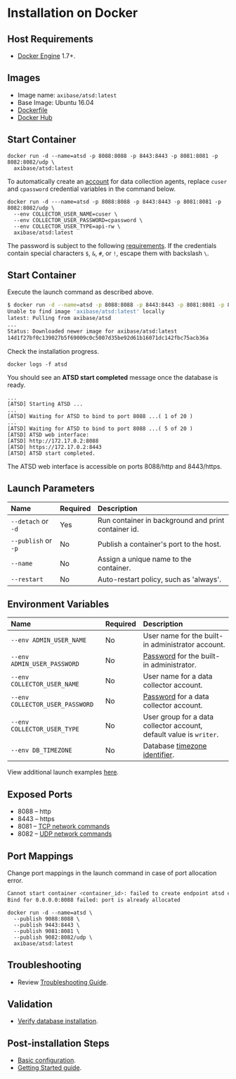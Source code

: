 # Installation on Docker

## Host Requirements

* [Docker Engine](https://docs.docker.com/engine/installation/) 1.7+.

## Images

* Image name: `axibase/atsd:latest`
* Base Image: Ubuntu 16.04
* [Dockerfile](https://github.com/axibase/dockers/blob/master/Dockerfile)
* [Docker Hub](https://hub.docker.com/r/axibase/atsd/)

## Start Container

```properties
docker run -d --name=atsd -p 8088:8088 -p 8443:8443 -p 8081:8081 -p 8082:8082/udp \
  axibase/atsd:latest
```

To automatically create an [account](../administration/collector-account.md) for data collection agents, replace `cuser` and `cpassword` credential variables in the command below.

```properties
docker run -d ---name=atsd -p 8088:8088 -p 8443:8443 -p 8081:8081 -p 8082:8082/udp \
  --env COLLECTOR_USER_NAME=cuser \
  --env COLLECTOR_USER_PASSWORD=cpassword \
  --env COLLECTOR_USER_TYPE=api-rw \
  axibase/atsd:latest
```

The password is subject to the following [requirements](../administration/user-authentication.md#password-requirements). If the credentials contain special characters `$`, `&`, `#`, or `!`, escape them with backslash `\`.

## Start Container

Execute the launch command as described above.

```sh
$ docker run -d --name=atsd -p 8088:8088 -p 8443:8443 -p 8081:8081 -p 8082:8082/udp axibase/atsd:latest
Unable to find image 'axibase/atsd:latest' locally
latest: Pulling from axibase/atsd
...
Status: Downloaded newer image for axibase/atsd:latest
14d1f27bf0c139027b5f69009c0c5007d35be92d61b16071dc142fbc75acb36a
```

Check the installation progress.

```
docker logs -f atsd
```

You should see an **ATSD start completed** message once the database is ready.

```
...
[ATSD] Starting ATSD ...
...
[ATSD] Waiting for ATSD to bind to port 8088 ...( 1 of 20 )
...
[ATSD] Waiting for ATSD to bind to port 8088 ...( 5 of 20 )
[ATSD] ATSD web interface:
[ATSD] http://172.17.0.2:8088
[ATSD] https://172.17.0.2:8443
[ATSD] ATSD start completed.
```

The ATSD web interface is accessible on ports 8088/http and 8443/https.

## Launch Parameters

| **Name** | **Required** | **Description** |
|:---|:---|:---|
|`--detach` or `-d` | Yes | Run container in background and print container id. |
|`--publish` or `-p` | No | Publish a container's port to the host. |
|`--name` | No | Assign a unique name to the container. |
|`--restart` | No | Auto-restart policy, such as 'always'. |

## Environment Variables

| **Name** | **Required** | **Description** |
|:---|:---|:---|
|`--env ADMIN_USER_NAME` | No | User name for the built-in administrator account. |
|`--env ADMIN_USER_PASSWORD` | No | [Password](https://github.com/axibase/atsd-docs/blob/master/administration/user-authentication.md#password-requirements) for the built-in administrator.|
|`--env COLLECTOR_USER_NAME` | No | User name for a data collector account. |
|`--env COLLECTOR_USER_PASSWORD` | No | [Password](https://github.com/axibase/atsd-docs/blob/master/administration/user-authentication.md#password-requirements) for a data collector account.|
|`--env COLLECTOR_USER_TYPE` | No | User group for a data collector account, default value is `writer`.|
|`--env DB_TIMEZONE` | No | Database [timezone identifier](https://github.com/axibase/atsd/blob/master/api/network/timezone-list.md).|

View additional launch examples [here](https://github.com/axibase/atsd-docs/blob/master/installation/docker.md#option-1-configure-collector-account-automatically).

## Exposed Ports

* 8088 – http
* 8443 – https
* 8081 – [TCP network commands](../api/network#network-api)
* 8082 – [UDP network commands](../api/network#udp-datagrams)

## Port Mappings

Change port mappings in the launch command in case of port allocation error.

```sh
Cannot start container <container_id>: failed to create endpoint atsd on network bridge:
Bind for 0.0.0.0:8088 failed: port is already allocated
```

```properties
docker run -d --name=atsd \
  --publish 9088:8088 \
  --publish 9443:8443 \
  --publish 9081:8081 \
  --publish 9082:8082/udp \
  axibase/atsd:latest
```

## Troubleshooting

* Review [Troubleshooting Guide](troubleshooting.md).

## Validation

* [Verify database installation](verifying-installation.md).

## Post-installation Steps

* [Basic configuration](post-installation.md).
* [Getting Started guide](../tutorials/getting-started.md).
